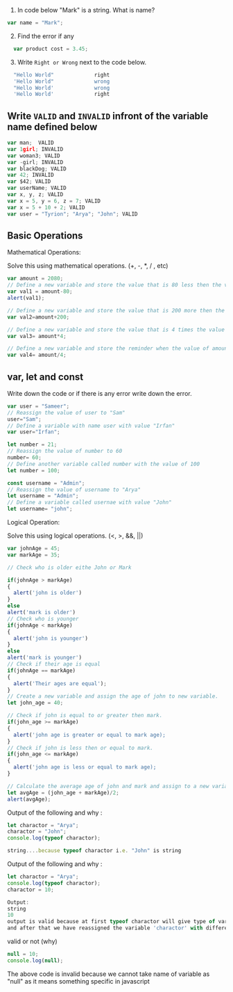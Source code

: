1. In code below "Mark" is a string. What is name?

```js
var name = "Mark";  
```
<!-- 'name' is the name of the variable -->

2. Find the error if any

```js
  var product cost = 3.45;
```
<!-- There should be no space between the variable name and if the variable name is of more than one word, then the first letter of each word (except the first word) should be capital
So, the correct ans will be /var productCost = 3.45/  -->

3. Write `Right or Wrong` next to the code below.

```js
  "Hello World"             right
  'Hello World"             wrong
  "Hello World'             wrong 
  'Hello World'             right
```

## Write `VALID` and `INVALID` infront of the variable name defined below

```js
var man;  VALID
var 1girl; INVALID
var woman3; VALID
var -girl; INVALID
var blackDog; VALID
var 42; INVALID
var $42; VALID
var userName; VALID
var x, y, z; VALID
var x = 5, y = 6, z = 7; VALID
var x = 5 + 10 + 2; VALID
var user = "Tyrion"; "Arya"; "John"; VALID
```

## Basic Operations

Mathematical Operations:

Solve this using mathematical operations. (+, -, \*, / , etc)

```js
var amount = 2080;
// Define a new variable and store the value that is 80 less then the value of amount.
var val1 = amount-80;
alert(val1);

// Define a new variable and store the value that is 200 more then the value of amount.
var val2=amount+200;

// Define a new variable and store the value that is 4 times the value of amount.
var val3= amount*4;

// Define a new variable and store the reminder when the value of amount is  divided by 21.
var val4= amount/4;
```

## var, let and const

Write down the code or if there is any error write down the error.

```js
var user = "Sameer";
// Reassign the value of user to "Sam"
user="Sam";
// Define a variable with name user with value "Irfan"
var user="Irfan";

let number = 21;
// Reassign the value of number to 60
number= 60;
// Define another variable called number with the value of 100
let number = 100;

const username = "Admin";
// Reassign the value of username to "Arya"
let username = "Admin";
// Define a variable called usernae with value "John"
let username= "john";
```

Logical Operation:

Solve this using logical operations. (<, >, &&, ||)

```js
var johnAge = 45;
var markAge = 35;

// Check who is older eithe John or Mark

if(johnAge > markAge)
{
  alert('john is older')
}
else
alert('mark is older')
// Check who is younger
if(johnAge < markAge)
{
  alert('john is younger')
}
else
alert('mark is younger')
// Check if their age is equal
if(johnAge == markAge)
{
  alert('Their ages are equal');
}
// Create a new variable and assign the age of john to new variable.
let john_age = 40;

// Check if john is equal to or greater then mark.
if(john_age >= markAge)
{
  alert('john age is greater or equal to mark age);
}
// Check if john is less then or equal to mark.
if(john_age <= markAge)
{
  alert('john age is less or equal to mark age);
}

// Calculate the average age of john and mark and assign to a new variable.
let avgAge = (john_age + markAge)/2;
alert(avgAge);
```

Output of the following and why :

```js
let charactor = "Arya";
charactor = "John";
console.log(typeof charactor);

string....because typeof charactor i.e. "John" is string
```

Output of the following and why :

```js
let charactor = "Arya";
console.log(typeof charactor);
charactor = 10;

Output:
string
10
output is valid because at first typeof charactor will give type of variable charactor i.e. string
and after that we have reassigned the variable 'charactor' with different data type (number) which is completely fine
```

valid or not (why)

```js
null = 10;
console.log(null);
```
The above code is invalid because we cannot take name of variable as "null" as it means something specific in javascript
